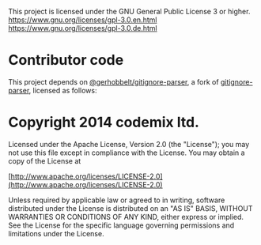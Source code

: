 This project is licensed under the GNU General Public License 3 or higher.
https://www.gnu.org/licenses/gpl-3.0.en.html
https://www.gnu.org/licenses/gpl-3.0.de.html

# Contributor code

This project depends on [@gerhobbelt/gitignore-parser](https://www.npmjs.com/package/@gerhobbelt/gitignore-parser), a fork of [gitignore-parser](https://www.npmjs.com/package/gitignore-parser), licensed as follows:

# Copyright 2014 codemix ltd.

Licensed under the Apache License, Version 2.0 (the "License");
you may not use this file except in compliance with the License.
You may obtain a copy of the License at

[http://www.apache.org/licenses/LICENSE-2.0](http://www.apache.org/licenses/LICENSE-2.0)

Unless required by applicable law or agreed to in writing, software
distributed under the License is distributed on an "AS IS" BASIS,
WITHOUT WARRANTIES OR CONDITIONS OF ANY KIND, either express or implied.
See the License for the specific language governing permissions and
limitations under the License.
